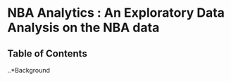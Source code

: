 # NBA Analytics : An Exploratory Data Analysis on the NBA data

## Table of Contents

..*Background
